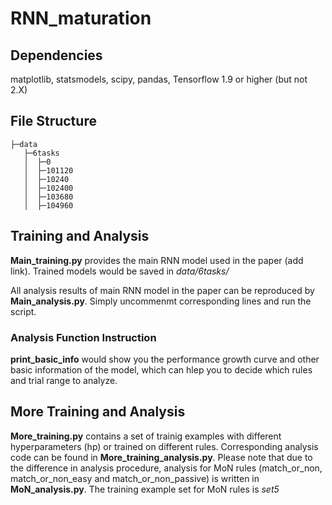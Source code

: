 # RNN_maturation
## Dependencies

matplotlib, statsmodels, scipy, pandas, Tensorflow 1.9 or higher (but not 2.X)

## File Structure

```
├─data
   ├─6tasks
   │  ├─0
   │  ├─101120
   │  ├─10240
   │  ├─102400
   │  ├─103680
   │  ├─104960
```

## Training and Analysis

**Main_training.py** provides the main RNN model used in the paper (add link). Trained models would be saved in *data/6tasks/*

All analysis results of main RNN model in the paper can be reproduced by **Main_analysis.py**. Simply uncommenmt corresponding lines and run the script. 

### Analysis Function Instruction
**print_basic_info** would show you the performance growth curve and other basic information of the model, which can hlep you to decide which rules and trial range to analyze.


## More Training and Analysis

**More_training.py** contains a set of trainig examples with different hyperparameters (hp) or trained on different rules. Corresponding analysis code can be found in **More_training_analysis.py**. Please note that due to the difference in analysis procedure, analysis for MoN rules (match_or_non, match_or_non_easy and match_or_non_passive) is written in **MoN_analysis.py**. The training example set for MoN rules is *set5*
